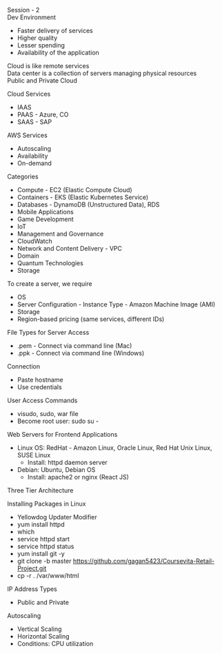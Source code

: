 Session - 2  
Dev Environment

- Faster delivery of services  
- Higher quality  
- Lesser spending  
- Availability of the application  

Cloud is like remote services  
Data center is a collection of servers managing physical resources  
Public and Private Cloud  

Cloud Services  
- IAAS  
- PAAS - Azure, CO  
- SAAS - SAP  

AWS Services  
- Autoscaling  
- Availability  
- On-demand  

Categories  
- Compute - EC2 (Elastic Compute Cloud)  
- Containers - EKS (Elastic Kubernetes Service)  
- Databases - DynamoDB (Unstructured Data), RDS  
- Mobile Applications  
- Game Development  
- IoT  
- Management and Governance  
- CloudWatch  
- Network and Content Delivery - VPC  
- Domain  
- Quantum Technologies  
- Storage  

To create a server, we require  
- OS  
- Server Configuration - Instance Type - Amazon Machine Image (AMI)  
- Storage  
- Region-based pricing (same services, different IDs)  

File Types for Server Access  
- .pem - Connect via command line (Mac)  
- .ppk - Connect via command line (Windows)  

Connection  
- Paste hostname  
- Use credentials  

User Access Commands  
- visudo, sudo, war file  
- Become root user: sudo su -  

Web Servers for Frontend Applications  
- Linux OS: RedHat - Amazon Linux, Oracle Linux, Red Hat Unix Linux, SUSE Linux  
  - Install: httpd daemon server  
- Debian: Ubuntu, Debian OS  
  - Install: apache2 or nginx (React JS)  

Three Tier Architecture  

Installing Packages in Linux  
- Yellowdog Updater Modifier  
- yum install httpd  
- which  
- service httpd start  
- service httpd status  
- yum install git -y  
- git clone -b master https://github.com/gagan5423/Coursevita-Retail-Project.git  
- cp -r . /var/www/html  

IP Address Types  
- Public and Private  

Autoscaling  
- Vertical Scaling  
- Horizontal Scaling  
- Conditions: CPU utilization